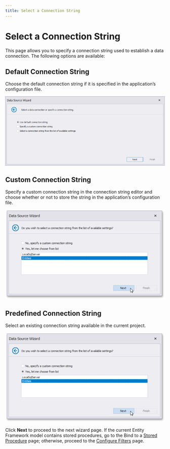 ```yaml
---
title: Select a Connection String
---
```

# Select a Connection String

This page allows you to specify a connection string used to establish a data connection. The following options are available:

## Default Connection String
Choose the default connection string if it is specified in the application’s configuration file.

![EF default connection string](../../../../../../images/ef-default-connection-string-win.png)
## Custom Connection String

Specify a custom connection string in the connection string editor and choose whether or not to store the string in the application’s configuration file.

![eurd-winreport-wizard-ef-datasource](../../../../../../images/eurd-winreport-wizard-ef-datasource.png)

## Predefined Connection String

Select an existing connection string available in the current project.

![eurd-winreport-wizard-ef-datasource](../../../../../../images/eurd-winreport-wizard-ef-datasource.png) 

Click **Next** to proceed to the next wizard page. If the current Entity Framework model contains stored procedures, go to the Bind to a [Stored Procedure](bind-to-a-stored-procedure.md) page; otherwise, proceed to the [Configure Filters](configure-filters.md) page.

